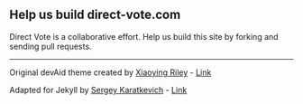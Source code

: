 ## Help us build direct-vote.com

Direct Vote is a collaborative effort. Help us build this site by forking and sending pull requests.

---

Original devAid theme created by [Xiaoying Riley](https://github.com/xriley) - [Link](https://github.com/xriley/devAid-Theme)

Adapted for Jekyll by [Sergey Karatkevich](https://github.com/kevit) - [Link](https://github.com/kevit/devaid-jekyll-theme)
